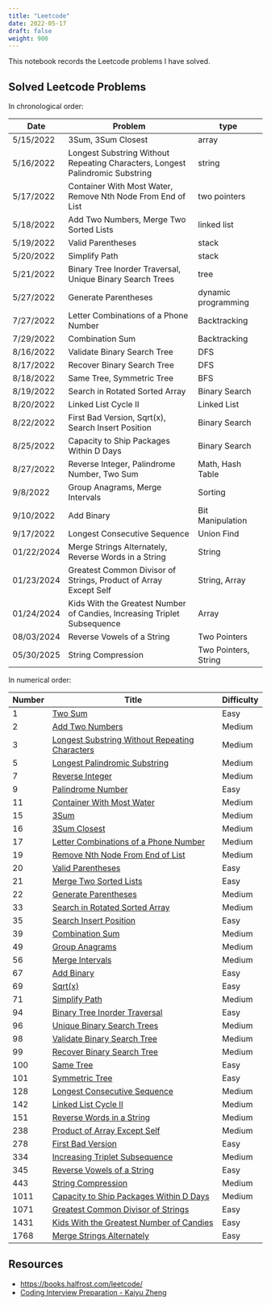 ```yaml
---
title: "Leetcode"
date: 2022-05-17
draft: false
weight: 900
---
```


This notebook records the Leetcode problems I have solved.

## Solved Leetcode Problems

In chronological order:

| Date | Problem | type |
| ---- | ------- | ---- |
| 5/15/2022 | 3Sum, 3Sum Closest | array |
| 5/16/2022 | Longest Substring Without Repeating Characters, Longest Palindromic Substring | string |
| 5/17/2022 | Container With Most Water, Remove Nth Node From End of List | two pointers |
| 5/18/2022 | Add Two Numbers, Merge Two Sorted Lists | linked list |
| 5/19/2022 | Valid Parentheses | stack |
| 5/20/2022 | Simplify Path | stack |
| 5/21/2022 | Binary Tree Inorder Traversal, Unique Binary Search Trees | tree |
| 5/27/2022 | Generate Parentheses | dynamic programming |
| 7/27/2022 | Letter Combinations of a Phone Number | Backtracking |
| 7/29/2022 | Combination Sum | Backtracking |
| 8/16/2022 | Validate Binary Search Tree | DFS |
| 8/17/2022 | Recover Binary Search Tree | DFS |
| 8/18/2022 | Same Tree, Symmetric Tree | BFS |
| 8/19/2022 | Search in Rotated Sorted Array | Binary Search |
| 8/20/2022 | Linked List Cycle II | Linked List |
| 8/22/2022 | First Bad Version, Sqrt(x), Search Insert Position | Binary Search |
| 8/25/2022 | Capacity to Ship Packages Within D Days | Binary Search |
| 8/27/2022 | Reverse Integer, Palindrome Number, Two Sum | Math, Hash Table |
| 9/8/2022 | Group Anagrams, Merge Intervals | Sorting |
| 9/10/2022 | Add Binary | Bit Manipulation |
| 9/17/2022 | Longest Consecutive Sequence | Union Find |
| 01/22/2024 | Merge Strings Alternately, Reverse Words in a String | String |
| 01/23/2024 | Greatest Common Divisor of Strings, Product of Array Except Self | String, Array |
| 01/24/2024 | Kids With the Greatest Number of Candies, Increasing Triplet Subsequence | Array |
| 08/03/2024 | Reverse Vowels of a String | Two Pointers |
| 05/30/2025 | String Compression | Two Pointers, String |

In numerical order:

| Number | Title | Difficulty |
| ------ | ----- | ---------- |
| 1 | [Two Sum](https://leetcode.com/problems/two-sum/) | Easy |
| 2 | [Add Two Numbers](https://leetcode.com/problems/add-two-numbers/) | Medium |
| 3 | [Longest Substring Without Repeating Characters](https://leetcode.com/problems/longest-substring-without-repeating-characters/) | Medium |
| 5 | [Longest Palindromic Substring](https://leetcode.com/problems/longest-palindromic-substring/) | Medium |
| 7 | [Reverse Integer](https://leetcode.com/problems/reverse-integer/) | Medium |
| 9 | [Palindrome Number](https://leetcode.com/problems/palindrome-number/) | Easy |
| 11 | [Container With Most Water](https://leetcode.com/problems/container-with-most-water/) | Medium |
| 15 | [3Sum](https://leetcode.com/problems/3sum/) | Medium |
| 16 | [3Sum Closest](https://leetcode.com/problems/3sum-closest/) | Medium |
| 17 | [Letter Combinations of a Phone Number](https://leetcode.com/problems/letter-combinations-of-a-phone-number/) | Medium |
| 19 | [Remove Nth Node From End of List](https://leetcode.com/problems/remove-nth-node-from-end-of-list/) | Medium |
| 20 | [Valid Parentheses](https://leetcode.com/problems/valid-parentheses/) | Easy |
| 21 | [Merge Two Sorted Lists](https://leetcode.com/problems/merge-two-sorted-lists/) | Easy |
| 22 | [Generate Parentheses](https://leetcode.com/problems/generate-parentheses/) | Medium |
| 33 | [Search in Rotated Sorted Array](https://leetcode.com/problems/search-in-rotated-sorted-array/) | Medium |
| 35 | [Search Insert Position](https://leetcode.com/problems/search-insert-position/) | Easy |
| 39 | [Combination Sum](https://leetcode.com/problems/combination-sum/) | Medium |
| 49 | [Group Anagrams](https://leetcode.com/problems/group-anagrams/) | Medium |
| 56 | [Merge Intervals](https://leetcode.com/problems/merge-intervals/) | Medium |
| 67 | [Add Binary](https://leetcode.com/problems/add-binary/) | Easy |
| 69 | [Sqrt(x)](https://leetcode.com/problems/sqrtx/) | Easy |
| 71 | [Simplify Path](https://leetcode.com/problems/simplify-path/) | Medium |
| 94 | [Binary Tree Inorder Traversal](https://leetcode.com/problems/binary-tree-inorder-traversal/) | Easy |
| 96 | [Unique Binary Search Trees](https://leetcode.com/problems/unique-binary-search-trees/) | Medium |
| 98 | [Validate Binary Search Tree](https://leetcode.com/problems/validate-binary-search-tree/) | Medium |
| 99 | [Recover Binary Search Tree](https://leetcode.com/problems/recover-binary-search-tree/) | Medium |
| 100 | [Same Tree](https://leetcode.com/problems/same-tree/) | Easy |
| 101 | [Symmetric Tree](https://leetcode.com/problems/symmetric-tree/) | Easy |
| 128 | [Longest Consecutive Sequence](https://leetcode.com/problems/longest-consecutive-sequence/) | Medium |
| 142 | [Linked List Cycle II](https://leetcode.com/problems/linked-list-cycle-ii/) | Medium |
| 151 | [Reverse Words in a String](https://leetcode.com/problems/reverse-words-in-a-string/) | Medium |
| 238 | [Product of Array Except Self](https://leetcode.com/problems/product-of-array-except-self/) | Medium |
| 278 | [First Bad Version](https://leetcode.com/problems/first-bad-version/) | Easy |
| 334 | [Increasing Triplet Subsequence](https://leetcode.com/problems/increasing-triplet-subsequence/) | Medium |
| 345 | [Reverse Vowels of a String](https://leetcode.com/problems/reverse-vowels-of-a-string/) | Easy |
| 443 | [String Compression](https://leetcode.com/problems/string-compression/) | Medium |
| 1011 | [Capacity to Ship Packages Within D Days](https://leetcode.com/problems/capacity-to-ship-packages-within-d-days/) | Medium |
| 1071 | [Greatest Common Divisor of Strings](https://leetcode.com/problems/greatest-common-divisor-of-strings/) | Easy |
| 1431 | [Kids With the Greatest Number of Candies](https://leetcode.com/problems/kids-with-the-greatest-number-of-candies/) | Easy |
| 1768 | [Merge Strings Alternately](https://leetcode.com/problems/merge-strings-alternately/) | Easy |

## Resources

* https://books.halfrost.com/leetcode/
* [Coding Interview Preparation - Kaiyu Zheng](/docs/Coding_Interview_Preparation_document.pdf)
